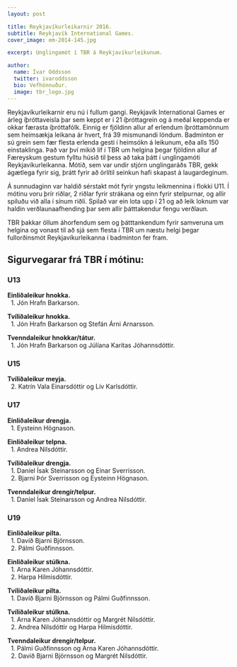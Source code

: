 ```yaml
---
layout: post

title: Reykjavíkurleikarnir 2016.
subtitle: Reykjavík International Games.
cover_image: em-2014-145.jpg

excerpt: Unglingamót í TBR á Reykjavíkurleikunum.

author:
  name: Ívar Oddsson
  twitter: ivaroddsson
  bio: Vefhönnuður.
  image: tbr_logo.jpg
---
```

Reykjavíkurleikarnir eru nú í fullum gangi. Reykjavík International Games er árleg íþróttaveisla þar sem keppt er í 21 íþróttagrein og á meðal keppenda er okkar færasta íþróttafólk. Einnig er fjöldinn allur af erlendum íþróttamönnum sem heimsækja leikana ár hvert, frá 39 mismunandi löndum. Badminton er sú grein sem fær flesta erlenda gesti í heimsókn á leikunum, eða alls 150 einstaklinga. Það var því mikið líf í TBR um helgina þegar fjöldinn allur af Færeyskum gestum fylltu húsið til þess að taka þátt í unglingamóti Reykjavíkurleikanna. Mótið, sem var undir stjórn unglingaráðs TBR, gekk ágætlega fyrir sig, þrátt fyrir að örlítil seinkun hafi skapast á laugardeginum.

Á sunnudaginn var haldið sérstakt mót fyrir yngstu leikmennina í flokki U11. Í mótinu voru þrír riðlar, 2 riðlar fyrir strákana og einn fyrir stelpurnar, og allir spiluðu við alla í sínum riðli. Spilað var ein lota upp í 21 og að leik loknum var haldin verðlaunaafhending þar sem allir þátttakendur fengu verðlaun.

TBR þakkar öllum áhorfendum sem og þátttankendum fyrir samveruna um helgina og vonast til að sjá sem flesta í TBR um næstu helgi þegar fullorðinsmót Reykjavíkurleikanna í badminton fer fram.  

## <i class="fa fa-trophy"></i> Sigurvegarar frá TBR í mótinu:

### U13   
**Einliðaleikur hnokka.**  
&nbsp;&nbsp;1. Jón Hrafn Barkarson.  

**Tvíliðaleikur hnokka.**  
&nbsp;&nbsp;1. Jón Hrafn Barkarson og Stefán Árni Arnarsson.   

**Tvenndaleikur hnokkar/tátur.**  
&nbsp;&nbsp;1. Jón Hrafn Barkarson og Júlíana Karitas Jóhannsdóttir.  

### U15
**Tvíliðaleikur meyja.**  
&nbsp;&nbsp;2. Katrín Vala Einarsdóttir og Lív Karlsdóttir.  

### U17
**Einliðaleikur drengja.**  
&nbsp;&nbsp;1. Eysteinn Högnason.  

**Einliðaleikur telpna.**  
&nbsp;&nbsp;1. Andrea Nilsdóttir.   

**Tvíliðaleikur drengja.**  
&nbsp;&nbsp;1. Daníel Ísak Steinarsson og Einar Sverrisson.  
&nbsp;&nbsp;2. Bjarni Þór Sverrisson og Eysteinn Högnason.  

**Tvenndaleikur drengir/telpur.**  
&nbsp;&nbsp;1. Daníel Ísak Steinarsson og Andrea Nilsdóttir.  

### U19
**Einliðaleikur pilta.**  
&nbsp;&nbsp;1. Davíð Bjarni Björnsson.  
&nbsp;&nbsp;2. Pálmi Guðfinnsson.  

**Einliðaleikur stúlkna.**  
&nbsp;&nbsp;1. Arna Karen Jóhannsdóttir.  
&nbsp;&nbsp;2. Harpa Hilmisdóttir.  

**Tvíliðaleikur pilta.**  
&nbsp;&nbsp;1. Davíð Bjarni Björnsson og Pálmi Guðfinnsson.  

**Tvíliðaleikur stúlkna.**  
&nbsp;&nbsp;1. Arna Karen Jóhannsdóttir og Margrét Nilsdóttir.  
&nbsp;&nbsp;2. Andrea Nilsdóttir og Harpa Hilmisdóttir.  

**Tvenndaleikur drengir/telpur.**  
&nbsp;&nbsp;1. Pálmi Guðfinnsson og Arna Karen Jóhannsdóttir.  
&nbsp;&nbsp;2. Davíð Bjarni Björnsson og Margrét Nilsdóttir.   
